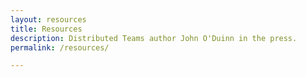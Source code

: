 ```yaml
---
layout: resources
title: Resources
description: Distributed Teams author John O'Duinn in the press.
permalink: /resources/

---
```

